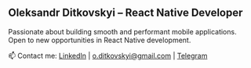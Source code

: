 ## Oleksandr Ditkovskyi – React Native Developer

Passionate about building smooth and performant mobile applications.  
Open to new opportunities in React Native development.  

📫 Contact me: [LinkedIn](https://www.linkedin.com/in/oleksandrditkovskyi) | [o.ditkovskyi@gmail.com](mailto:o.ditkovskyi@gmail.com)  | [Telegram](https://t.me/oleksandrvln)
